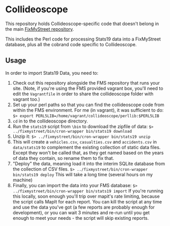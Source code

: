 Collideoscope
=============

This repository holds Collideoscope-specific code that doesn't belong in
the main [FixMyStreet repository](https://github.com/mysociety/fixmystreet).

This includes the Perl code for processing Stats19 data into a FixMyStreet
database, plus all the cobrand code specific to Collideoscope.

Usage
-----

In order to import Stats19 Data, you need to:
1. Check out this repository alongside the FMS repository that runs your site.
   (Note, if you're using the FMS provided vagrant box, you'll need to edit
   the `Vagrantfile` in order to share the collideoscope folder with vagrant
   too.)
2. Set up your perl paths so that you can find the collideoscope code from
   within the FMS environment. For me (in vagrant), it was sufficient to do:
   `$> export PERL5LIB=/home/vagrant/collideoscope/perllib:$PERL5LIB`
3. `cd` in to the collideoscope directory.
3. Run the `stats19` script from `\bin` to download the zipfile of data:
   `$> ../fixmystreet/bin/cron-wrapper bin/stats19 download`
4. Unzip it:
   `$> ../fixmystreet/bin/cron-wrapper bin/stats19 unzip`
5. This will create a `vehicles.csv`, `casualties.csv` and `accidents.csv` in
   `data/stats19` to complement the existing collection of static data files.
   Except they won't be called that, as they get named based on the years of
   data they contain, so rename them to fix that.
6. "Deploy" the data, meaning load it into the interim SQLite database from
   the collection of CSV files.
   `$> ../fixmystreet/bin/cron-wrapper bin/stats19 deploy`
   This will take a long time (several hours on my machine)
7. Finally, you can import the data into your FMS database:
   `$> ../fixmystreet/bin/cron-wrapper bin/stats19 import`
   If you're running this locally, soon enough you'll trip over mapit's rate
   limiting, because the script calls MapIt for each report. You can kill the
   script at any time and use the data you've got (a few reports are probably
   enough for development), or you can wait 3 minutes and re-run until you get
   enough to meet your needs - the script will skip existing reports.
